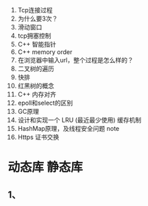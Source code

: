 
1. Tcp连接过程
2. 为什么要3次？
3. 滑动窗口
4. tcp拥塞控制
5. C++ 智能指针
6. C++ memory order
7. 在浏览器中输入url，整个过程是怎么样的？
8. 二叉树的遍历
9. 快排
10. 红黑树的概念
11. C++ 内存对齐
12. epoll和select的区别
13. GC原理
14. 设计和实现一个 LRU (最近最少使用) 缓存机制
15. HashMap原理，及线程安全问题
note
16. Https 证书交换

# 动态库 静态库

## 1、